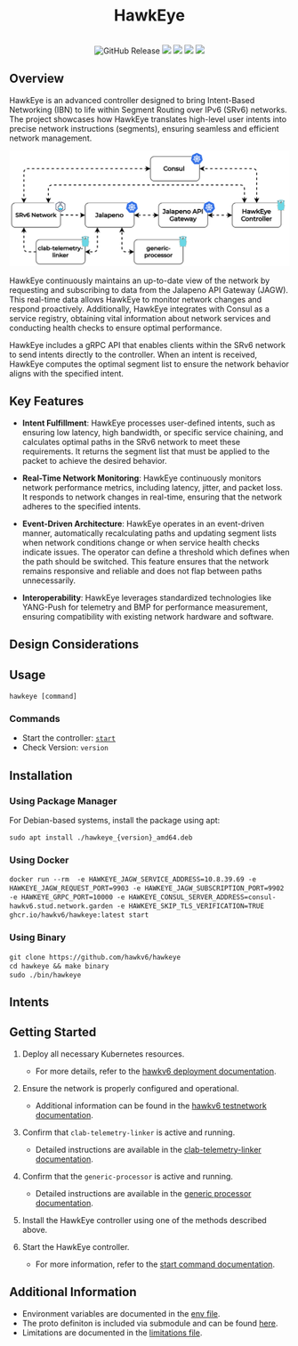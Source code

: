 <h1 align="center">HawkEye</h1>
<p align="center">
    <br>
    <img alt="GitHub Release" src="https://img.shields.io/github/v/release/hawkv6/hawkeye?display_name=release&style=flat-square">
    <img src="https://img.shields.io/badge/go%20report-A+-brightgreen.svg?style=flat-square">
    <img src="https://img.shields.io/github/actions/workflow/status/hawkv6/hawkeye/testing.yaml?style=flat-square&label=tests">
    <img src="https://img.shields.io/codecov/c/github/hawkv6/hawkeye?style=flat-square">
    <img src="https://img.shields.io/github/actions/workflow/status/hawkv6/hawkeye/golangci-lint.yaml?style=flat-square&label=checks">
</p>

<p align="center">
</p>


## Overview
HawkEye is an advanced controller designed to bring Intent-Based Networking (IBN) to life within Segment Routing over IPv6 (SRv6) networks. The project showcases how HawkEye translates high-level user intents into precise network instructions (segments), ensuring seamless and efficient network management.

![HawkEye Architecture](docs/images/Hawkv6-High-Level-Architecture.drawio.svg)

HawkEye continuously maintains an up-to-date view of the network by requesting and subscribing to data from the Jalapeno API Gateway (JAGW). This real-time data allows HawkEye to monitor network changes and respond proactively. Additionally, HawkEye integrates with Consul as a service registry, obtaining vital information about network services and conducting health checks to ensure optimal performance.

HawkEye includes a gRPC API that enables clients within the SRv6 network to send intents directly to the controller. When an intent is received, HawkEye computes the optimal segment list to ensure the network behavior aligns with the specified intent.


## Key Features
- **Intent Fulfillment**: HawkEye processes user-defined intents, such as ensuring low latency, high bandwidth, or specific service chaining, and calculates optimal paths in the SRv6 network to meet these requirements. It returns the segment list that must be applied to the packet to achieve the desired behavior.

- **Real-Time Network Monitoring**: HawkEye continuously monitors network performance metrics, including latency, jitter, and packet loss. It responds to network changes in real-time, ensuring that the network adheres to the specified intents.

- **Event-Driven Architecture**: HawkEye operates in an event-driven manner, automatically recalculating paths and updating segment lists when network conditions change or when service health checks indicate issues. The operator can define a threshold which defines when the path should be switched. This feature ensures that the network remains responsive and reliable and does not flap between paths unnecessarily.

- **Interoperability**: HawkEye leverages standardized technologies like YANG-Push for telemetry and BMP for performance measurement, ensuring compatibility with existing network hardware and software.


## Design Considerations


## Usage
```
hawkeye [command]
```
### Commands
- Start the controller: [`start`](docs/commands/start.md)
- Check Version: `version`

## Installation

### Using Package Manager
For Debian-based systems, install the package using apt:
```
sudo apt install ./hawkeye_{version}_amd64.deb
```

### Using Docker 
```
docker run --rm  -e HAWKEYE_JAGW_SERVICE_ADDRESS=10.8.39.69 -e HAWKEYE_JAGW_REQUEST_PORT=9903 -e HAWKEYE_JAGW_SUBSCRIPTION_PORT=9902 -e HAWKEYE_GRPC_PORT=10000 -e HAWKEYE_CONSUL_SERVER_ADDRESS=consul-hawkv6.stud.network.garden -e HAWKEYE_SKIP_TLS_VERIFICATION=TRUE ghcr.io/hawkv6/hawkeye:latest start
```

### Using Binary
```
git clone https://github.com/hawkv6/hawkeye
cd hawkeye && make binary
sudo ./bin/hawkeye
```


## Intents

## Getting Started

1. Deploy all necessary Kubernetes resources.
   - For more details, refer to the [hawkv6 deployment documentation](https://github.com/hawkv6/deployment).

2. Ensure the network is properly configured and operational.
   - Additional information can be found in the [hawkv6 testnetwork documentation](https://github.com/hawkv6/network).

3. Confirm that `clab-telemetry-linker` is active and running.
   - Detailed instructions are available in the [clab-telemetry-linker documentation](https://github.com/hawkv6/generic-processor).

4. Confirm that the `generic-processor` is active and running.
   - Detailed instructions are available in the [generic processor documentation](https://github.com/hawkv6/generic-processor).

5. Install the HawkEye controller using one of the methods described above.

5. Start the HawkEye controller.
   - For more information, refer to the [start command documentation](docs/commands/start.md).

## Additional Information
- Environment variables are documented in the [env file](docs/env.md).
- The proto definiton is included via submodule and can be found [here](https://github.com/hawkv6/proto/blob/main/intent.proto).
- Limitations are documented in the [limitations file](docs/limitations.md).